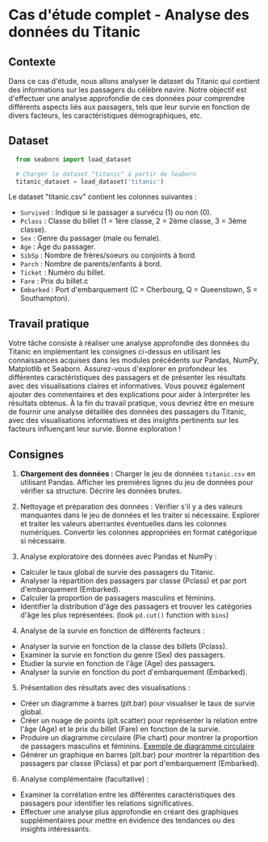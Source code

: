 # Cas d'étude complet - Analyse des données du Titanic
## Contexte
Dans ce cas d'étude, nous allons analyser le dataset du Titanic qui contient des informations sur les passagers du célèbre navire. Notre objectif est d'effectuer une analyse approfondie de ces données pour comprendre différents aspects liés aux passagers, tels que leur survie en fonction de divers facteurs, les caractéristiques démographiques, etc.
## Dataset
```python
  from seaborn import load_dataset

  # Charger le dataset "titanic" à partir de Seaborn
  titanic_dataset = load_dataset('titanic')
```
Le dataset "titanic.csv" contient les colonnes suivantes :

- `Survived` : Indique si le passager a survécu (1) ou non (0).
- `Pclass` : Classe du billet (1 = 1ère classe, 2 = 2ème classe, 3 = 3ème classe).
- `Sex` : Genre du passager (male ou female).
- `Age` : Âge du passager.
- `SibSp` : Nombre de frères/soeurs ou conjoints à bord.
- `Parch` : Nombre de parents/enfants à bord.
- `Ticket` : Numéro du billet.
- `Fare` : Prix du billet.c
- `Embarked` : Port d'embarquement (C = Cherbourg, Q = Queenstown, S = Southampton).

## Travail pratique

Votre tâche consiste à réaliser une analyse approfondie des données du Titanic en implémentant les consignes ci-dessus en utilisant les connaissances acquises dans les modules précédents sur Pandas, NumPy, Matplotlib et Seaborn. Assurez-vous d'explorer en profondeur les différentes caractéristiques des passagers et de présenter les résultats avec des visualisations claires et informatives. Vous pouvez également ajouter des commentaires et des explications pour aider à interpréter les résultats obtenus.
À la fin du travail pratique, vous devriez être en mesure de fournir une analyse détaillée des données des passagers du Titanic, avec des visualisations informatives et des insights pertinents sur les facteurs influençant leur survie. Bonne exploration !

## Consignes
 
1. **Chargement des données :**
Charger le jeu de données `titanic.csv` en utilisant Pandas.
Afficher les premières lignes du jeu de données pour vérifier sa structure. Décrire les données brutes.

2. Nettoyage et préparation des données :
Vérifier s'il y a des valeurs manquantes dans le jeu de données et les traiter si nécessaire.
Explorer et traiter les valeurs aberrantes éventuelles dans les colonnes numériques.
Convertir les colonnes appropriées en format catégorique si nécessaire. 

3. Analyse exploratoire des données avec Pandas et NumPy :
  - Calculer le taux global de survie des passagers du Titanic.
  - Analyser la répartition des passagers par classe (Pclass) et par port d'embarquement (Embarked).
  - Calculer la proportion de passagers masculins et féminins.
  - Identifier la distribution d'âge des passagers et trouver les catégories d'âge les plus représentées. (look `pd.cut()` function with `bins`)

4. Analyse de la survie en fonction de différents facteurs :
  - Analyser la survie en fonction de la classe des billets (Pclass). 
  - Examiner la survie en fonction du genre (Sex) des passagers.
  - Étudier la survie en fonction de l'âge (Age) des passagers.
  - Analyser la survie en fonction du port d'embarquement (Embarked).
  
5. Présentation des résultats avec des visualisations :
  - Créer un diagramme à barres (plt.bar) pour visualiser le taux de survie global.
  - Créer un nuage de points (plt.scatter) pour représenter la relation entre l'âge (Age) et le prix du billet (Fare) en fonction de la survie.
  - Produire un diagramme circulaire (Pie chart) pour montrer la proportion de passagers masculins et féminins. [Exemple de diagramme circulaire](https://matplotlib.org/stable/gallery/pie_and_polar_charts/pie_features.html#sphx-glr-gallery-pie-and-polar-charts-pie-features-py)
  - Générer un graphique en barres (plt.bar) pour montrer la répartition des passagers par classe (Pclass) et par port d'embarquement (Embarked).
  
6. Analyse complémentaire (facultative) :
  - Examiner la corrélation entre les différentes caractéristiques des passagers pour identifier les relations significatives.
  - Effectuer une analyse plus approfondie en créant des graphiques supplémentaires pour mettre en évidence des tendances ou des insights intéressants.
